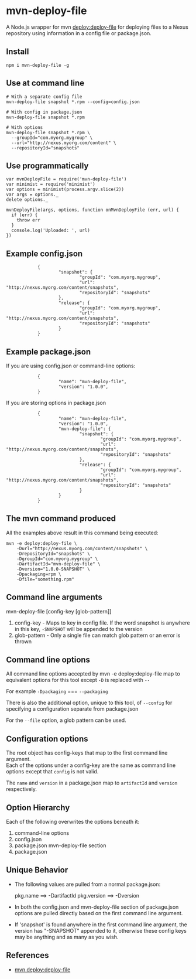 # mvn-deploy-file
A Node.js wrapper for mvn [deploy:deploy-file][0] for deploying files to 
a Nexus repository using information in a config file or package.json.

## Install

    npm i mvn-deploy-file -g
     
## Use at command line

    # With a separate config file
    mvn-deploy-file snapshot *.rpm --config=config.json
    
    # With config in package.json
    mvn-deploy-file snapshot *.rpm
    
    # With options
    mvn-deploy-file snapshot *.rpm \
      --groupId="com.myorg.mygroup" \
      --url="http://nexus.myorg.com/content" \
      --repositoryId="snapshots"

## Use programmatically

    var mvnDeployFile = require('mvn-deploy-file')
    var minimist = require('minimist')
    var options = minimist(process.argv.slice(2))
    var args = options._
    delete options._
    
    mvnDeployFile(args, options, function onMvnDeployFile (err, url) {
      if (err) {
        throw err
      }
      console.log('Uploaded: ', url)
    })
    
## Example config.json

				{
						"snapshot": {
								"groupId": "com.myorg.mygroup",
								"url": "http://nexus.myorg.com/content/snapshots",
								"repositoryId": "snapshots"
						},
						"release": {
								"groupId": "com.myorg.mygroup",
								"url": "http://nexus.myorg.com/content/snapshots",
								"repositoryId": "snapshots"
						}
				}
				
## Example package.json

If you are using config.json or command-line options:

				{
						"name": "mvn-deploy-file",
						"version": "1.0.0",
				}

If you are storing options in package.json

				{
						"name": "mvn-deploy-file",
						"version": "1.0.0",
						"mvn-deploy-file": {
								"snapshot": {
										"groupId": "com.myorg.mygroup",
										"url": "http://nexus.myorg.com/content/snapshots",
										"repositoryId": "snapshots"
								},
								"release": {
										"groupId": "com.myorg.mygroup",
										"url": "http://nexus.myorg.com/content/snapshots",
										"repositoryId": "snapshots"
								}
						}
				}

## The mvn command produced

All the examples above result in this command being executed:

    mvn -e deploy:deploy-file \
        -Durl="http://nexus.myorg.com/content/snapshots" \
        -DrepositoryId="snapshots" \
        -DgroupId="com.myorg.mygroup" \
        -DartifactId="mvn-deploy-file" \
        -Dversion="1.0.0-SNAPSHOT" \
        -Dpackaging=rpm \
        -Dfile="something.rpm"

## Command line arguments

mvn-deploy-file [config-key [glob-pattern]]

   1. config-key - Maps to key in config file. If the word snapshot is anywhere 
   in this key, `-SNAPSHOT` will be appended to the version
   2. glob-pattern - Only a single file can match glob pattern or an error is 
   thrown

## Command line options

All command line options accepted by mvn -e deploy:deploy-file map to equivalent
options for this tool except `-D` is replaced with `--`

For example `-Dpackaging` === `--packaging`

There is also the additional option, unique to this tool, of `--config` for 
specifying a configuration separate from package.json

For the `--file` option, a glob pattern can be used.

## Configuration options

The root object has config-keys that map to the first command line argument.  
Each of the options under a config-key are the same as command line options 
except that `config` is not valid.

The `name` and `version` in a package.json map to `artifactId` and `version` 
respectively.

## Option Hierarchy

Each of the following overwrites the options beneath it:

  1. command-line options 
  2. config.json
  3. package.json mvn-deploy-file section 
  4. package.json

## Unique Behavior

* The following values are pulled from a normal package.json:

  pkg.name ==> -DartifactId
  pkg.version ==> -Dversion
  
* In both the config.json and mvn-deploy-file section of package.json options
are pulled directly based on the first command line argument.  

* If 'snapshot' is found anywhere in the first command line argument, the 
version has "-SNAPSHOT" appended to it, otherwise these config keys may be 
anything and as many as you wish.


## References

* [mvn deploy:deploy-file][0]

[0]: https://maven.apache.org/plugins/maven-deploy-plugin/deploy-file-mojo.html
